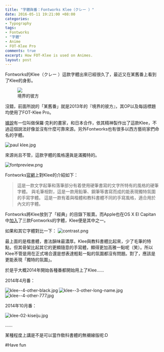 ```yaml
---
title: "字體與番：Fontworks Klee（クレー ）"
date: 2016-05-11 19:21:00 +08:00
categories:
- Typography
tags:
- Fontworks
- "字體"
- Anime
- FOT-Klee Pro
comments: true
excerpt: How FOT-Klee is used on Animes.
layout: post
---
```


Fontworks的Klee（クレー ）這款字體出來已經很久了，最近又在某舊番上看到了Klee的身影。

<figure>
	<img src="https://ooo.0o0.ooo/2016/05/10/5731f81dbaa29.jpg">
	<figcaption>境界的彼方</figcaption>
</figure>

沒錯，前面所說的「某舊番」就是2013年的『境界的彼方』，其OP以及每話標題均使用了FOT-Klee Pro。

[據說][1]有一位叫做保羅·克利的畫家，和日本合作，依其精神製作出了這款Klee，不過這個說法好像並沒有什麼可靠來源。另外Fontworks也有很多以西方藝術家們命名的字體。

![paul klee.jpg](https://ooo.0o0.ooo/2016/05/10/5732a9ea72322.jpg)

來源尚且不管，這款字體的風格還眞是滿獨特的。

![fontpreview.png](https://ooo.0o0.ooo/2016/05/10/5731f8b32a78d.png)

Fontworks[官網][2]上對Klee的介紹如下：

>這是一款文字起筆和落筆部分有着使用硬筆書寫的文字所特有的風格的硬筆字體。
與毛筆相對，這是一款用鉛筆、鋼筆等書寫而成的能表現獨特氛圍的手寫字體。
這是一款有着與楷體和教科書體不同的手寫風格，適合用於內文的字體。

Fontworks將Klee放到了「經典」的目錄下販賣。而Apple也在OS X El Capitan中[加入][3]了三款Fontworks的字體，Klee便是其中之一。

如果和其它字體對比一下：
![contrast.png](https://ooo.0o0.ooo/2016/05/10/5731f87980ae5.png)

最上面的是楷書體，書法韻味最濃厚。Klee與教科書體比起來，少了毛筆的特點，但其骨架比起其它的更顯隨意的手寫體，顯得更加高雅一點呢（笑）。所以Klee不管是用在正式埸合還是想表達輕鬆一點的氛圍都沒有問題。對了，應該是更能表現「獨特的氛圍」。

於是乎大概2014年開始各種番都開始用上了Klee……

2014年4月番：

![klee--4-other-black.jpg](https://ooo.0o0.ooo/2016/05/10/5731f83073a89.jpg)
![klee--3-other-long-name.jpg](https://ooo.0o0.ooo/2016/05/10/5731f8311ffeb.jpg)
![klee--4-other-777.jpg](https://ooo.0o0.ooo/2016/05/10/5731f835d318d.jpg)

2014年10月番：

![klee-02-kiseiju.jpg](https://ooo.0o0.ooo/2016/05/10/5731f833cfdb2.jpg)

……

某種程度上講是不是可以當作敎科書體的無襯線版呢:D

#Have fun

[1]: http://bbs.themex.net/showthread.php?t=16900444 "極限社區上關於Klee的討論"
[2]: http://fontworks.co.jp/font/classic/klee/M.html "クレー M | クラシック | 書体を選ぶ | FONTWORKS"
[3]: http://www.macotakara.jp/blog/mac_os_x/entry-27164.html "OS X El Capitan採用フォント「筑紫A丸ゴシック、筑紫B丸ゴシック、クレー、ヒラギノ角ゴシック」について"
